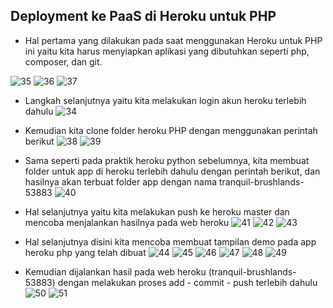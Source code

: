 ## Deployment ke PaaS di Heroku untuk PHP

- Hal pertama yang dilakukan pada saat menggunakan Heroku untuk PHP ini yaitu kita harus menyiapkan aplikasi yang dibutuhkan seperti php, composer, dan git.

![35](https://github.com/amharnh/tekn-cloud-computing/blob/master/minggu-03/Image/35.png)
![36](https://github.com/amharnh/tekn-cloud-computing/blob/master/minggu-03/Image/36.png)
![37](https://github.com/amharnh/tekn-cloud-computing/blob/master/minggu-03/Image/37.png)

- Langkah selanjutnya yaitu kita melakukan login akun heroku terlebih dahulu
![34](https://github.com/amharnh/tekn-cloud-computing/blob/master/minggu-03/Image/34.png)

- Kemudian kita clone folder heroku PHP dengan menggunakan perintah berikut
![38](https://github.com/amharnh/tekn-cloud-computing/blob/master/minggu-03/Image/38.png)
![39](https://github.com/amharnh/tekn-cloud-computing/blob/master/minggu-03/Image/39.png)

- Sama seperti pada praktik heroku python sebelumnya, kita membuat folder untuk app di heroku terlebih dahulu dengan perintah berikut, dan hasilnya akan terbuat folder app dengan nama tranquil-brushlands-53883
![40](https://github.com/amharnh/tekn-cloud-computing/blob/master/minggu-03/Image/40.png)

- Hal selanjutnya yaitu kita melakukan push ke heroku master dan mencoba menjalankan hasilnya pada web heroku
![41](https://github.com/amharnh/tekn-cloud-computing/blob/master/minggu-03/Image/41.png)
![42](https://github.com/amharnh/tekn-cloud-computing/blob/master/minggu-03/Image/42.png)
![43](https://github.com/amharnh/tekn-cloud-computing/blob/master/minggu-03/Image/43.png)

- Hal selanjutnya disini kita mencoba membuat tampilan demo pada app heroku php yang telah dibuat
![44](https://github.com/amharnh/tekn-cloud-computing/blob/master/minggu-03/Image/44.png)
![45](https://github.com/amharnh/tekn-cloud-computing/blob/master/minggu-03/Image/45.png)
![46](https://github.com/amharnh/tekn-cloud-computing/blob/master/minggu-03/Image/46.png)
![47](https://github.com/amharnh/tekn-cloud-computing/blob/master/minggu-03/Image/47.png)
![48](https://github.com/amharnh/tekn-cloud-computing/blob/master/minggu-03/Image/48.png)
![49](https://github.com/amharnh/tekn-cloud-computing/blob/master/minggu-03/Image/49.png)

- Kemudian dijalankan hasil pada web heroku (tranquil-brushlands-53883) dengan melakukan proses add - commit - push terlebih dahulu
![50](https://github.com/amharnh/tekn-cloud-computing/blob/master/minggu-03/Image/50.png)
![51](https://github.com/amharnh/tekn-cloud-computing/blob/master/minggu-03/Image/51.png)